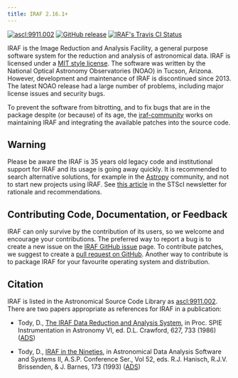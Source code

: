 ```yaml
---
title: IRAF 2.16.1+
---
```


[![ascl:9911.002](https://img.shields.io/badge/ascl-9911.002-blue.svg?colorB=262255)](http://ascl.net/9911.002)
[![GitHub release](https://img.shields.io/github/release/iraf-community/iraf.svg)](https://github.com/iraf-community/iraf/releases/latest)
[![IRAF's Travis CI Status](https://travis-ci.com/iraf-community/iraf.svg)](https://travis-ci.com/iraf-community/iraf)

IRAF is the Image Reduction and Analysis Facility, a general purpose
software system for the reduction and analysis of astronomical
data. IRAF is licensed under a [MIT style license](COPYRIGHT). The
software was written by the National Optical Astronomy Observatories
(NOAO) in Tucson, Arizona. However, development and maintenance of
IRAF is discontinued since 2013. The latest NOAO release had a large
number of problems, including major license issues and security bugs.

To prevent the software from bitrotting, and to fix bugs that are in
the package despite (or because) of its age, the
[iraf-community](https://github.com/iraf-community/) works on
maintaining IRAF and integrating the available patches into the source
code.

## Warning

Please be aware the IRAF is 35 years old legacy code and institutional
support for IRAF and its usage is going away quickly. It is
recommended to search alternative solutions, for example in the
[Astropy](https://astropy.org) community, and not to start new
projects using IRAF. See [this
article](http://www.stsci.edu/news/newsletters/pagecontent/institute-newsletters/2018-volume-35-issue-03/removing-the-institutes-dependence-on-iraf-you-can-do-it-too)
in the STScI newsletter for rationale and recommendations.

## Contributing Code, Documentation, or Feedback

IRAF can only survive by the contribution of its users, so we welcome
and encourage your contributions. The preferred way to report a bug is
to create a new issue on the
[IRAF GitHub issue](https://github.com/iraf-community/iraf/issues) page.
To contribute patches, we suggest to create a
[pull request on GitHub](https://github.com/iraf-community/iraf/pulls).
Another way to contribute is to package IRAF for your favourite operating
system and distribution.


## Citation

IRAF is listed in the Astronomical Source Code Library as
[ascl:9911.002](https://ascl.net/9911.002). There are two papers appropriate
as references for IRAF in a publication:

* Tody, D., [The IRAF Data Reduction and Analysis
  System](https://iraf-community.github.io/doc/iraf.pdf), in
  Proc. SPIE Instrumentation in Astronomy VI, ed. D.L. Crawford, 627,
  733 (1986)
  ([ADS](https://adsabs.harvard.edu/abs/1986SPIE..627..733T))
  
* Tody, D., [IRAF in the
  Nineties](https://iraf-community.github.io/doc/iraf92.pdf), in
  Astronomical Data Analysis Software and Systems II,
  A.S.P. Conference Ser., Vol 52, eds. R.J. Hanisch,
  R.J.V. Brissenden, & J. Barnes, 173 (1993)
  ([ADS](https://adsabs.harvard.edu/abs/1993ASPC...52..173T))
  

